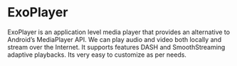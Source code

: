 # ExoPlayer
ExoPlayer is an application level media player that provides an alternative to Android’s MediaPlayer API. We can play audio and video both locally and stream over the Internet. It supports features DASH and SmoothStreaming adaptive playbacks. Its very easy to customize as per needs.
